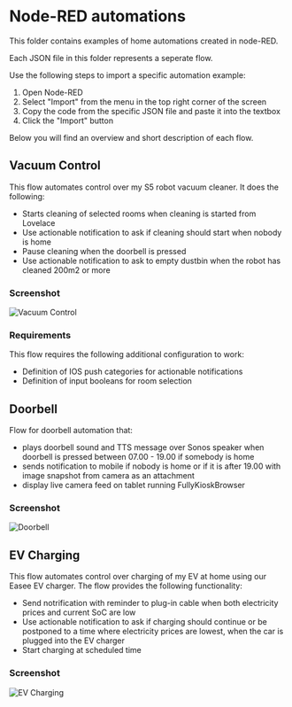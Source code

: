 # Node-RED automations
This folder contains examples of home automations created in node-RED.

Each JSON file in this folder represents a seperate flow.

Use the following steps to import a specific automation example:

1. Open Node-RED
2. Select "Import" from the menu in the top right corner of the screen
3. Copy the code from the specific JSON file and paste it into the textbox
4. Click the "Import" button

Below you will find an overview and short description of each flow.

## Vacuum Control
This flow automates control over my S5 robot vacuum cleaner. It does the following:

 * Starts cleaning of selected rooms when cleaning is started from Lovelace
 * Use actionable notification to ask if cleaning should start when nobody is home
 * Pause cleaning when the doorbell is pressed
 * Use actionable notification to ask to empty dustbin when the robot has cleaned 200m2 or more

### **Screenshot**
![Vacuum Control](https://github.com/dykandDK/home-assistant-config/blob/master/automations/node-RED/screenshots/vacuum_control.png)

### **Requirements**
This flow requires the following additional configuration to work:

 * Definition of IOS push categories for actionable notifications
 * Definition of input booleans for room selection

## Doorbell
Flow for doorbell automation that:

 * plays doorbell sound and TTS message over Sonos speaker when doorbell is pressed between 07.00 - 19.00 if somebody is home
 * sends notification to mobile if nobody is home or if it is after 19.00 with image snapshot from camera as an attachment
 * display live camera feed on tablet running FullyKioskBrowser

### **Screenshot**
![Doorbell](https://github.com/dykandDK/home-assistant-config/blob/master/automations/node-RED/screenshots/doorbell.png)

## EV Charging
This flow automates control over charging of my EV at home using our Easee EV charger. The flow provides the following functionality:

* Send notrification with reminder to plug-in cable when both electricity prices and current SoC are low
* Use actionable notification to ask if charging should continue or be postponed to a time where electricity prices are lowest, when the car is plugged into the EV charger
* Start charging at scheduled time

### **Screenshot**
![EV Charging](https://github.com/dykandDK/home-assistant-config/blob/master/automations/node-RED/screenshots/EV_charging.png)

